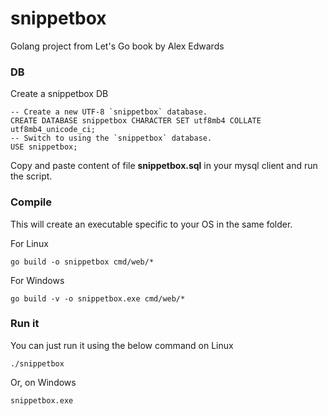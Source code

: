 # snippetbox

Golang project from Let's Go book by Alex Edwards

### DB

Create a snippetbox DB

```
-- Create a new UTF-8 `snippetbox` database.
CREATE DATABASE snippetbox CHARACTER SET utf8mb4 COLLATE utf8mb4_unicode_ci;
-- Switch to using the `snippetbox` database.
USE snippetbox;
```

Copy and paste content of file **snippetbox.sql** in your mysql client and run the script.

### Compile

This will create an executable specific to your OS in the same folder.

For Linux

```
go build -o snippetbox cmd/web/*
```

For Windows

```
go build -v -o snippetbox.exe cmd/web/*
```

### Run it

You can just run it using the below command on Linux

```
./snippetbox
```

Or, on Windows

```
snippetbox.exe
```
